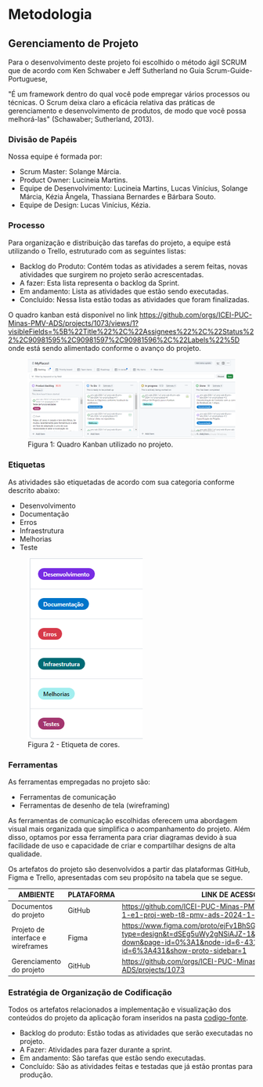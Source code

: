 
# Metodologia

## Gerenciamento de Projeto
Para o desenvolvimento deste projeto foi escolhido o método ágil SCRUM que de acordo com Ken Schwaber e Jeff Sutherland no Guia Scrum-Guide-Portuguese,

"É um framework dentro do qual você pode empregar vários processos ou técnicas. O Scrum deixa claro a eficácia relativa das práticas de gerenciamento e desenvolvimento de produtos, de modo que você possa melhorá-las" (Schawaber; Sutherland, 2013).

### Divisão de Papéis

Nossa equipe é formada por:
- Scrum Master: Solange Márcia.
- Product Owner: Lucineia Martins.
- Equipe de Desenvolvimento: Lucineia Martins, Lucas Vinícius, Solange Márcia, Kézia Ângela, Thassiana Bernardes e Bárbara Souto.
- Equipe de Design: Lucas Vinícius, Kézia.

### Processo

Para organização e distribuição das tarefas do projeto, a equipe está utilizando o Trello, estruturado com as seguintes listas: 

<ul>
  <li>Backlog do Produto: Contém todas as atividades a serem feitas, novas atividades que surgirem no projeto serão acrescentadas.</li>
  <li>A fazer: Esta lista representa o backlog da Sprint.</li>
  <li>Em andamento: Lista as atividades que estão sendo executadas.</li>
  <li>Concluído: Nessa lista estão todas as atividades que foram finalizadas.</li>
 </ul>

O quadro kanban está disponível no link https://github.com/orgs/ICEI-PUC-Minas-PMV-ADS/projects/1073/views/1?visibleFields=%5B%22Title%22%2C%22Assignees%22%2C%22Status%22%2C90981595%2C90981597%2C90981596%2C%22Labels%22%5D onde está sendo alimentado conforme o avanço do projeto.

<figure> 
  <img src="/documentos/img/quadroKanban.png">
    <figcaption>Figura 1: Quadro Kanban utilizado no projeto.</figcaption>
</figure> 
  
<h3>Etiquetas</h3>
<p>As atividades são etiquetadas de acordo com sua categoria conforme descrito abaixo:</p>

<ul>
  <li>Desenvolvimento</li>
  <li>Documentação</li>
  <li>Erros</li>
  <li>Infraestrutura</li>
  <li>Melhorias</li>
  <li>Teste</li>
</ul>

<figure> 
  <img src="/documentos/img/Etiquetas.png">
    <figcaption>Figura 2 - Etiqueta de cores.</figcaption>
</figure> 
  
### Ferramentas

As ferramentas empregadas no projeto são:

- Ferramentas de comunicação
- Ferramentas de desenho de tela (wireframing)

As ferramentas de comunicação escolhidas oferecem uma abordagem visual mais organizada que simplifica o acompanhamento do projeto. Além disso, optamos por essa ferramenta para criar diagramas devido à sua facilidade de uso e capacidade de criar e compartilhar designs de alta qualidade.

<p>Os artefatos do projeto são desenvolvidos a partir das plataformas GitHub, Figma e Trello, apresentadas com seu propósito na tabela que se segue.<p/>

| AMBIENTE | PLATAFORMA |LINK DE ACESSO                 |
|--------------------|--------------------------------------------------------------------------------|----------------------------------------|
|Documentos do projeto  | GitHub | https://github.com/ICEI-PUC-Minas-PMV-ADS/pmv-ads-2024-1-e1-proj-web-t8-pmv-ads-2024-1-e1-projmyplaces |
|Projeto de interface e wireframes | Figma |https://www.figma.com/proto/ejFv1BhSGfapMhtXNPPIap/Untitled?type=design&t=dSEg5uWy2gNSiAJZ-1&scaling=scale-down&page-id=0%3A1&node-id=6-431&starting-point-node-id=6%3A431&show-proto-sidebar=1|
|Gerenciamento do projeto  | GitHub |https://github.com/orgs/ICEI-PUC-Minas-PMV-ADS/projects/1073|

### Estratégia de Organização de Codificação 

Todos os artefatos relacionados a implementação e visualização dos conteúdos do projeto da aplicação foram inseridos na pasta [codigo-fonte](https://github.com/ICEI-PUC-Minas-PMV-ADS/pmv-ads-2024-1-e1-proj-web-t8-pmv-ads-2024-1-e1-projmyplaces/tree/main/codigo-fonte). 
- Backlog do produto: Estão todas as atividades que serão executadas no projeto.  
- A Fazer: Atividades para fazer durante a sprint. 
- Em andamento: São tarefas que estão sendo executadas. 
- Concluído: São as atividades feitas e testadas que já estão prontas para produção.





